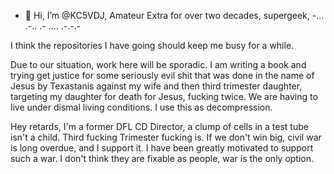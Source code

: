 - 👋 Hi, I’m @KC5VDJ, Amateur Extra for over two decades, supergeek, -... .-.. .- .... .-.-.-

I think the repositories I have going should keep me busy for a while.

Due to our situation, work here will be sporadic.  I am writing a book and trying get justice for some seriously evil shit that was done in the name of Jesus by Texastanis against my wife and then third trimester daughter, targeting my daughter for death for Jesus, fucking twice.  We are having to live under dismal living conditions.  I use this as decompression.

Hey retards, I'm a former DFL CD Director, a clump of cells in a test tube isn't a child.  Third fucking Trimester fucking is.  If we don't win big, civil war is long overdue, and I support it.  I have been greatly motivated to support such a war.  I don't think they are fixable as people, war is the only option.
